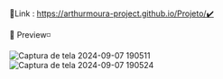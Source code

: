 📌Link : https://arthurmoura-project.github.io/Projeto/✔️

👀 Preview◽

![Captura de tela 2024-09-07 190511](https://github.com/user-attachments/assets/6ddca77c-7640-4d1f-8681-170cfebddf5c)
![Captura de tela 2024-09-07 190524](https://github.com/user-attachments/assets/2ddb8882-604c-4ee7-afba-0eebb73ad069)
